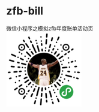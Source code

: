 # zfb-bill
微信小程序之模拟zfb年度账单活动页
<br>
<img src="https://github.com/lijiahui-web/zfb-bill/blob/master/images/icon.jpg" style="width:200px"/>
